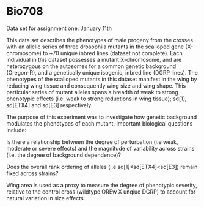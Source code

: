 # Bio708
Data set for assignment one: January 11th 

This data set describes the phenotypes of male progeny from the crosses with an allelic series of three drosophila mutants in the scalloped gene (X-chromosome) to ~70 unique inbred lines (dataset not complete). Each individual in this dataset possesses a mutant X-chromosome, and are heterozygous on the autosomes for a common genetic background (Oregon-R), and a genetically unique isogenic, inbred line (DGRP lines). The phenotypes of the scalloped mutants in this dataset manifest in the wing by reducing wing tissue and consequently wing size and wing shape. This particular series of mutant alleles spans a breadth of weak to strong phenotypic effects (i.e. weak to strong reductions in wing tissue); sd[1], sd[ETX4] and sd[E3] respectively.

The purpose of this experiment was to investigate how genetic background modulates the phenotypes of each mutant. Important biological questions include: 

Is there a relationship between the degree of perturbation (i.e weak, moderate or severe effects) and the magnitude of variability across strains (i.e. the degree of background dependence)?

Does the overall rank ordering of alleles (i.e sd[1]<sd[ETX4]<sd[E3]) remain fixed across strains?

Wing area is used as a proxy to measure the degree of phenotypic severity, relative to the control cross (wildtype OREw X unqiue DGRP) to account for natural variation in size effects. 

